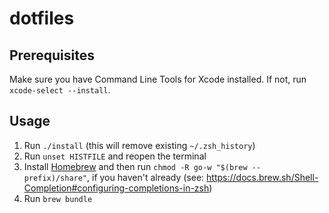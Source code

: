# dotfiles

## Prerequisites

Make sure you have Command Line Tools for Xcode installed. If not, run `xcode-select --install`.

## Usage

1. Run `./install` (this will remove existing `~/.zsh_history`)
2. Run `unset HISTFILE` and reopen the terminal
3. Install [Homebrew](https://brew.sh/) and then run `chmod -R go-w "$(brew --prefix)/share"`, if you haven't already (see: https://docs.brew.sh/Shell-Completion#configuring-completions-in-zsh)
4. Run `brew bundle`
